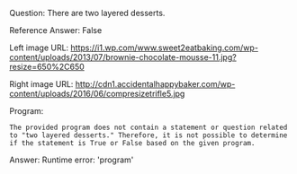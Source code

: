 Question: There are two layered desserts.

Reference Answer: False

Left image URL: https://i1.wp.com/www.sweet2eatbaking.com/wp-content/uploads/2013/07/brownie-chocolate-mousse-11.jpg?resize=650%2C650

Right image URL: http://cdn1.accidentalhappybaker.com/wp-content/uploads/2016/06/compresizetrifle5.jpg

Program:

```
The provided program does not contain a statement or question related to "two layered desserts." Therefore, it is not possible to determine if the statement is True or False based on the given program.
```
Answer: Runtime error: 'program'

